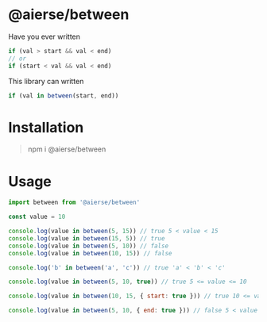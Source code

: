 # @aierse/between

Have you ever written

```js
if (val > start && val < end)
// or
if (start < val && val < end)
```

This library can written

```js
if (val in between(start, end))
```

# Installation

> npm i @aierse/between

# Usage

```js
import between from '@aierse/between'

const value = 10

console.log(value in between(5, 15)) // true 5 < value < 15
console.log(value in between(15, 5)) // true
console.log(value in between(5, 10)) // false
console.log(value in between(10, 15)) // false

console.log('b' in between('a', 'c')) // true 'a' < 'b' < 'c'

console.log(value in between(5, 10, true)) // true 5 <= value <= 10

console.log(value in between(10, 15, { start: true })) // true 10 <= value < 15

console.log(value in between(5, 10, { end: true })) // false 5 < value <= 10
```
